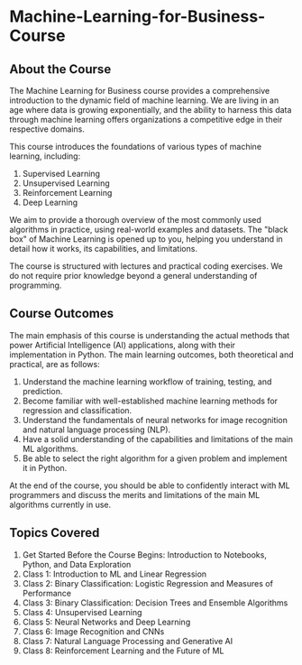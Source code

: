 # Machine-Learning-for-Business-Course

## About the Course

The Machine Learning for Business course provides a comprehensive introduction to the dynamic field of machine learning. We are living in an age where data is growing exponentially, and the ability to harness this data through machine learning offers organizations a competitive edge in their respective domains.

This course introduces the foundations of various types of machine learning, including:

1. Supervised Learning
2. Unsupervised Learning
3. Reinforcement Learning
4. Deep Learning

We aim to provide a thorough overview of the most commonly used algorithms in practice, using real-world examples and datasets. The "black box" of Machine Learning is opened up to you, helping you understand in detail how it works, its capabilities, and limitations.

The course is structured with lectures and practical coding exercises. We do not require prior knowledge beyond a general understanding of programming.

## Course Outcomes

The main emphasis of this course is understanding the actual methods that power Artificial Intelligence (AI) applications, along with their implementation in Python. The main learning outcomes, both theoretical and practical, are as follows:

1. Understand the machine learning workflow of training, testing, and prediction.
2. Become familiar with well-established machine learning methods for regression and classification.
3. Understand the fundamentals of neural networks for image recognition and natural language processing (NLP).
4. Have a solid understanding of the capabilities and limitations of the main ML algorithms.
5. Be able to select the right algorithm for a given problem and implement it in Python.

At the end of the course, you should be able to confidently interact with ML programmers and discuss the merits and limitations of the main ML algorithms currently in use.

## Topics Covered

1. Get Started Before the Course Begins: Introduction to Notebooks, Python, and Data Exploration
2. Class 1: Introduction to ML and Linear Regression
3. Class 2: Binary Classification: Logistic Regression and Measures of Performance
4. Class 3: Binary Classification: Decision Trees and Ensemble Algorithms
5. Class 4: Unsupervised Learning
6. Class 5: Neural Networks and Deep Learning
7. Class 6: Image Recognition and CNNs
8. Class 7: Natural Language Processing and Generative AI
9. Class 8: Reinforcement Learning and the Future of ML
